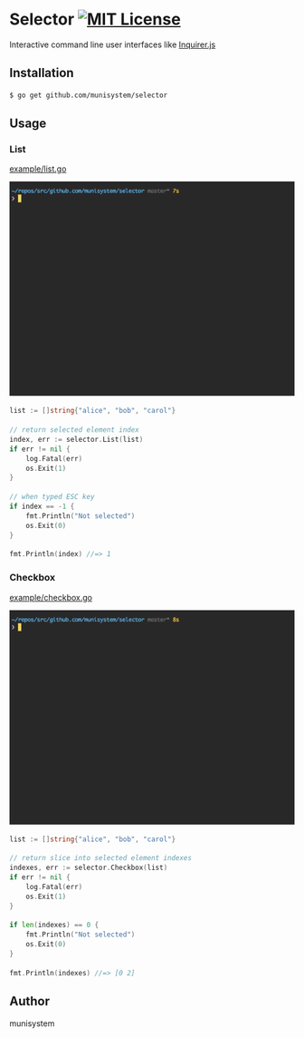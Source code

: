 # Selector [![MIT License](http://img.shields.io/badge/license-MIT-blue.svg?style=flat)](LICENSE)
Interactive command line user interfaces like [Inquirer.js](https://github.com/SBoudrias/Inquirer.js)

## Installation

```bash
$ go get github.com/munisystem/selector
```

## Usage

### List

[example/list.go](example/list.go)

![](_gif/list.gif)

```go
list := []string{"alice", "bob", "carol"}

// return selected element index
index, err := selector.List(list)
if err != nil {
    log.Fatal(err)
    os.Exit(1)
}

// when typed ESC key
if index == -1 {
    fmt.Println("Not selected")
    os.Exit(0)
}

fmt.Println(index) //=> 1
```

### Checkbox

[example/checkbox.go](example/list.go)

![](_gif/checkbox.gif)

```go
list := []string{"alice", "bob", "carol"}

// return slice into selected element indexes
indexes, err := selector.Checkbox(list)
if err != nil {
    log.Fatal(err)
    os.Exit(1)
}

if len(indexes) == 0 {
    fmt.Println("Not selected")
    os.Exit(0)
}

fmt.Println(indexes) //=> [0 2]

```

## Author
munisystem